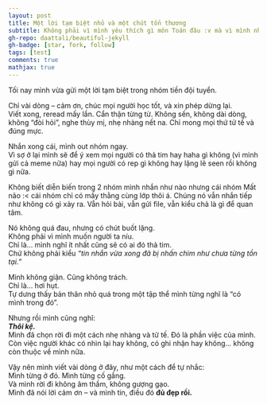 ```yaml
---
layout: post
title: Một lời tạm biệt nhỏ và một chút tổn thương
subtitle: Không phải vì mình yêu thích gì môn Toán đâu :v mà vì mình nhạy cảm
gh-repo: daattali/beautiful-jekyll
gh-badge: [star, fork, follow]
tags: [test]
comments: true
mathjax: true
---
```


Tối nay mình vừa gửi một lời tạm biệt trong nhóm tiền đội tuyển.

Chỉ vài dòng – cảm ơn, chúc mọi người học tốt, và xin phép dừng lại.  
Viết xong, reread mấy lần. Cẩn thận từng từ. Không sến, không dài dòng, không “đòi hỏi”, nghe thùy mị, nhẹ nhàng nết na. Chỉ mong mọi thứ tử tế và đúng mực.

Nhắn xong cái, mình out nhóm ngay.  
Vì sợ ở lại mình sẽ để ý xem mọi người có thả tim hay haha gì không (vì mình gửi cả meme nữa) hay mọi người có rep gì không hay lặng lẽ seen rồi không gì nữa.

Không biết diễn biến trong 2 nhóm mình nhắn như nào nhưng cái nhóm Mất não :< cái nhóm chỉ có mấy thằng cùng lớp thôi á. Chúng nó vẫn nhắn tiếp như không có gì xảy ra. Vẫn hỏi bài, vẫn gửi file, vẫn kiểu chả là gì để quan tâm.

Nó không quá đau, nhưng có chút buốt lặng.  
Không phải vì mình muốn người ta níu.  
Chỉ là... mình nghĩ ít nhất cũng sẽ có ai đó thả tim.  
Chứ không phải kiểu *“tin nhắn vừa xong đã bị nhấn chìm như chưa từng tồn tại.”*

Mình không giận. Cũng không trách.  
Chỉ là... hơi hụt.  
Tự dưng thấy bản thân nhỏ quá trong một tập thể mình từng nghĩ là “có mình trong đó”.

Nhưng rồi mình cũng nghĩ:  
**_Thôi kệ._**  
Mình đã chọn rời đi một cách nhẹ nhàng và tử tế. Đó là phần việc của mình.  
Còn việc người khác có nhìn lại hay không, có ghi nhận hay không... không còn thuộc về mình nữa.

Vậy nên mình viết vài dòng ở đây, như một cách để tự nhắc:  
Mình từng ở đó. Mình từng cố gắng.  
Và mình rời đi không âm thầm, không gượng gạo.  
Mình đã nói lời cảm ơn – và mình tin, điều đó **đủ đẹp rồi.**
